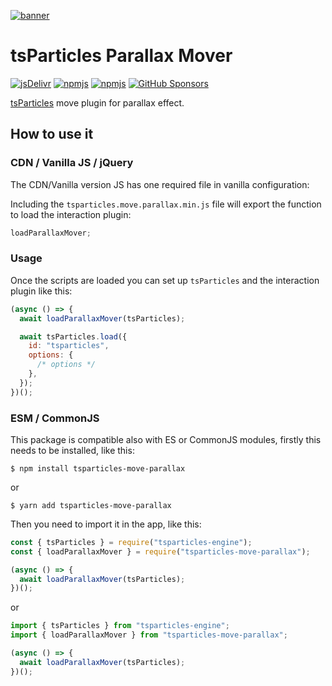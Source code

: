 [![banner](https://particles.js.org/images/banner2.png)](https://particles.js.org)

# tsParticles Parallax Mover

[![jsDelivr](https://data.jsdelivr.com/v1/package/npm/tsparticles-move-parallax/badge)](https://www.jsdelivr.com/package/npm/tsparticles-move-parallax)
[![npmjs](https://badge.fury.io/js/tsparticles-move-parallax.svg)](https://www.npmjs.com/package/tsparticles-move-parallax)
[![npmjs](https://img.shields.io/npm/dt/tsparticles-move-parallax)](https://www.npmjs.com/package/tsparticles-move-parallax) [![GitHub Sponsors](https://img.shields.io/github/sponsors/matteobruni)](https://github.com/sponsors/matteobruni)

[tsParticles](https://github.com/matteobruni/tsparticles) move plugin for parallax effect.

## How to use it

### CDN / Vanilla JS / jQuery

The CDN/Vanilla version JS has one required file in vanilla configuration:

Including the `tsparticles.move.parallax.min.js` file will export the function to load the interaction plugin:

```javascript
loadParallaxMover;
```

### Usage

Once the scripts are loaded you can set up `tsParticles` and the interaction plugin like this:

```javascript
(async () => {
  await loadParallaxMover(tsParticles);

  await tsParticles.load({
    id: "tsparticles",
    options: {
      /* options */
    },
  });
})();
```

### ESM / CommonJS

This package is compatible also with ES or CommonJS modules, firstly this needs to be installed, like this:

```shell
$ npm install tsparticles-move-parallax
```

or

```shell
$ yarn add tsparticles-move-parallax
```

Then you need to import it in the app, like this:

```javascript
const { tsParticles } = require("tsparticles-engine");
const { loadParallaxMover } = require("tsparticles-move-parallax");

(async () => {
  await loadParallaxMover(tsParticles);
})();
```

or

```javascript
import { tsParticles } from "tsparticles-engine";
import { loadParallaxMover } from "tsparticles-move-parallax";

(async () => {
  await loadParallaxMover(tsParticles);
})();
```

